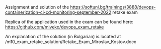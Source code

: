 Assignment and solution of the https://softuni.bg/trainings/3888/devops-containerization-ci-cd-monitoring-september-2022 retake exam


Replica of the application used in the exam can be found here: https://github.com/miveko/devops_exam_retake


An explanation of the solution (in Bulgarian) is located at /m10_exam_retake_solution/Retake_Exam_Miroslav_Kostov.docx 
